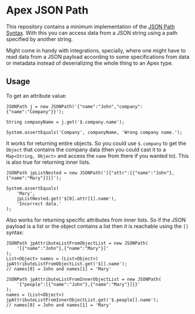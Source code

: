 # Apex JSON Path

This repository contains a minimum implementation of the [JSON Path Syntax](https://support.smartbear.com/alertsite/docs/monitors/api/endpoint/jsonpath.html). With this you can access data from a JSON string using a path specified by another string.

Might come in handy with integrations, specially, where one might have to read data from a JSON payload according to some specifications from data or metadata instead of deserializing the whole thing to an Apex type.

## Usage

To get an attribute value:

```apex
JSONPath j = new JSONPath('{"name":"John","company":{"name":"Company"}}');

String companyName = j.get('$.company.name');

System.assertEquals('Company', companyName, 'Wrong company name.');
```

It works for returning entire objects. So you could use `$.company` to get the `Object` that contains the company data (then you could cast it to a `Map<String, Object>` and access the `name` from there if you wanted to). This is also true for returning inner lists.

```apex
JSONPath jpListNested = new JSONPath('[{"attr":[{"name":"John"},{"name":"Mary"}]}]');

System.assertEquals(
    'Mary',
    jpListNested.get('$[0].attr[1].name'),
    'Incorrect data.'
);
```

Also works for returning specific attributes from inner lists. So if the JSON payload is a list or the object contains a list then it is reachable using the `[]` syntax:

```apex
JSONPath jpAttributeListFromObjectList = new JSONPath(
    '[{"name":"John"},{"name":"Mary"}]'
);
List<Object> names = (List<Object>) jpAttributeListFromObjectList.get('$[].name');
// names[0] = John and names[1] = 'Mary'

JSONPath jpAttributeListFromInnerObjectList = new JSONPath(
    '{"people":[{"name":"John"},{"name":"Mary"}]}}'
);
names = (List<Object>) jpAttributeListFromInnerObjectList.get('$.people[].name');
// names[0] = John and names[1] = 'Mary'
```
